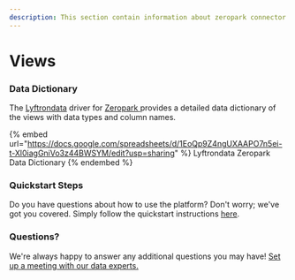 ```yaml
---
description: This section contain information about zeropark connector views information
---
```


# Views

### Data Dictionary

The [Lyftrondata](https://www.lyftrondata.com/) driver for [Zeropark](https://www.lyftrondata.com/integration/Zeropark/)[ ](https://www.lyftrondata.com/integration/zeropark/)provides a detailed data dictionary of the views with data types and column names.

{% embed url="https://docs.google.com/spreadsheets/d/1EoQp9Z4ngUXAAPO7n5ei-t-Xl0iagGniVo3z44BWSYM/edit?usp=sharing" %}
Lyftrondata Zeropark Data Dictionary
{% endembed %}

### Quickstart Steps

Do you have questions about how to use the platform? Don't worry; we've got you covered. Simply follow the quickstart instructions [here](../../../../quickstart-steps.md).

### Questions? <a href="#questions" id="questions"></a>

We're always happy to answer any additional questions you may have! [Set up a meeting with our data experts.](https://www.lyftrondata.com/book-a-meeting/)


